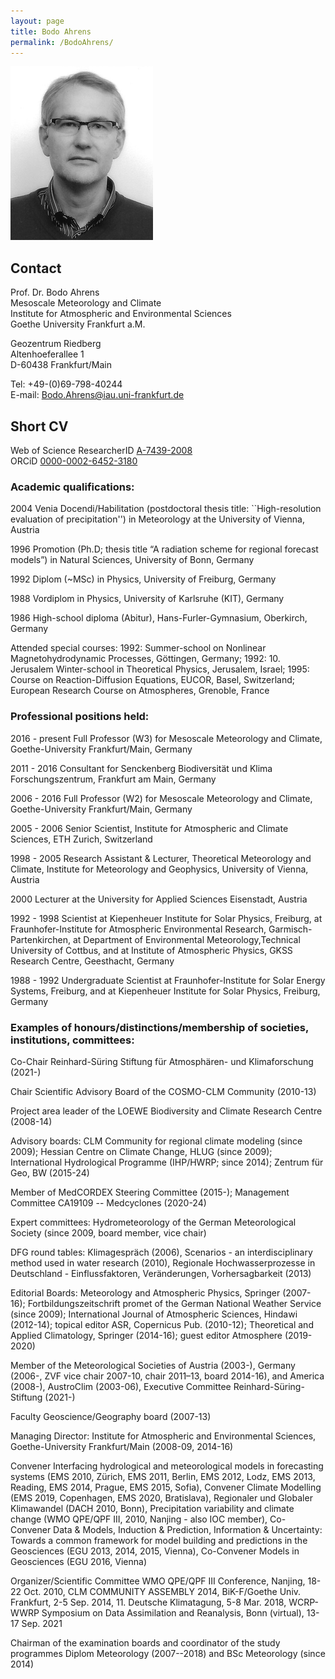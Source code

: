 ```yaml
---
layout: page
title: Bodo Ahrens
permalink: /BodoAhrens/
---
```


![fig](./figs/ba.png)

## Contact

Prof. Dr. Bodo Ahrens  
Mesoscale Meteorology and Climate  
Institute for Atmospheric and Environmental Sciences  
Goethe University Frankfurt a.M.  

Geozentrum Riedberg  
Altenhoeferallee 1  
D-60438 Frankfurt/Main  

Tel: +49-(0)69-798-40244  
E-mail: <Bodo.Ahrens@iau.uni-frankfurt.de>


## Short CV

Web of Science ResearcherID [A-7439-2008](https://www.webofscience.com/wos/author/record/944132)    
ORCiD [0000-0002-6452-3180](https://orcid.org/0000-0002-6452-3180)

### Academic qualifications:

2004 Venia Docendi/Habilitation (postdoctoral thesis title: ``High-resolution evaluation of precipitation'') in Meteorology at the University of Vienna, Austria

1996 Promotion (Ph.D; thesis title “A radiation scheme for regional forecast models”) in Natural Sciences, University of Bonn, Germany

1992 Diplom (~MSc) in Physics, University of Freiburg, Germany

1988 Vordiplom in Physics, University of Karlsruhe (KIT), Germany

1986 High-school diploma (Abitur), Hans-Furler-Gymnasium, Oberkirch, Germany

Attended special courses: 1992: Summer-school on Nonlinear Magnetohydrodynamic Processes, Göttingen, Germany; 1992: 10. Jerusalem Winter-school in Theoretical Physics, Jerusalem, Israel; 1995: Course on Reaction-Diffusion Equations, EUCOR, Basel, Switzerland; European Research Course on Atmospheres, Grenoble, France



### Professional positions held:

2016 - present Full Professor (W3) for Mesoscale Meteorology and Climate, Goethe-University Frankfurt/Main, Germany

2011 - 2016 Consultant for Senckenberg Biodiversität und Klima Forschungszentrum, Frankfurt am Main, Germany

2006 - 2016 Full Professor (W2) for Mesoscale Meteorology and Climate, Goethe-University Frankfurt/Main, Germany

2005 - 2006 Senior Scientist, Institute for Atmospheric and Climate Sciences, ETH Zurich, Switzerland

1998 - 2005 Research Assistant & Lecturer, Theoretical Meteorology and Climate, Institute for Meteorology and Geophysics, University of Vienna, Austria

2000 Lecturer at the University for Applied Sciences Eisenstadt, Austria

1992 - 1998 Scientist at Kiepenheuer Institute for Solar Physics, Freiburg, at Fraunhofer-Institute for Atmospheric Environmental Research, Garmisch-Partenkirchen, at Department of Environmental Meteorology,Technical University of Cottbus, and at Institute of Atmospheric Physics, GKSS Research Centre, Geesthacht, Germany

1988 - 1992 Undergraduate Scientist at Fraunhofer-Institute for Solar Energy Systems, Freiburg, and at Kiepenheuer Institute for Solar Physics, Freiburg, Germany



### Examples of honours/distinctions/membership of societies, institutions, committees:

Co-Chair Reinhard-Süring Stiftung für Atmosphären- und Klimaforschung (2021-)

Chair Scientific Advisory Board of the COSMO-CLM Community (2010-13)

Project area leader of the LOEWE Biodiversity and Climate Research Centre (2008-14)

Advisory boards: CLM Community for regional climate modeling (since 2009); Hessian Centre on Climate Change, HLUG (since 2009); International Hydrological Programme (IHP/HWRP; since 2014); Zentrum für Geo, BW (2015-24)

Member of MedCORDEX Steering Committee (2015-); Management Committee CA19109 -- Medcyclones (2020-24)

Expert committees: Hydrometeorology of the German Meteorological Society (since 2009, board member, vice chair)

DFG round tables: Klimagespräch (2006), Scenarios - an interdisciplinary method used in water research (2010), Regionale Hochwasserprozesse in Deutschland - Einflussfaktoren, Veränderungen, Vorhersagbarkeit (2013)

Editorial Boards: Meteorology and Atmospheric Physics, Springer (2007-16); Fortbildungszeitschrift promet of the German National Weather Service (since 2009); International Journal of Atmospheric Sciences, Hindawi (2012-14); topical editor ASR, Copernicus Pub. (2010-12); Theoretical and Applied Climatology, Springer (2014-16); guest editor Atmosphere (2019-2020)

Member of the Meteorological Societies of Austria (2003-), Germany (2006-, ZVF vice chair 2007-10, chair 2011–13, board 2014-16), and America (2008-), AustroClim (2003-06), Executive Committee Reinhard-Süring-Stiftung (2021-)

Faculty Geoscience/Geography board (2007-13)

Managing Director: Institute for Atmospheric and Environmental Sciences, Goethe-University Frankfurt/Main (2008-09, 2014-16) 

Convener Interfacing hydrological and meteorological models in forecasting systems (EMS 2010, Zürich, EMS 2011, Berlin, EMS 2012, Lodz, EMS 2013, Reading, EMS 2014, Prague, EMS 2015, Sofia), Convener Climate Modelling (EMS 2019, Copenhagen, EMS 2020, Bratislava),  Regionaler und Globaler Klimawandel (DACH 2010, Bonn), Precipitation variability and climate change (WMO QPE/QPF III, 2010, Nanjing - also IOC member), Co-Convener Data & Models, Induction & Prediction, Information & Uncertainty: Towards a common framework for model building and predictions in the Geosciences (EGU 2013, 2014, 2015, Vienna), Co-Convener Models in Geosciences (EGU 2016, Vienna)

Organizer/Scientific Committee WMO QPE/QPF III Conference, Nanjing, 18-22 Oct. 2010,  CLM COMMUNITY ASSEMBLY 2014, BiK-F/Goethe Univ. Frankfurt,  2-5 Sep. 2014, 11. Deutsche Klimatagung, 5-8 Mar. 2018, WCRP-WWRP Symposium on Data Assimilation and Reanalysis, Bonn (virtual), 13-17 Sep. 2021 

Chairman of the examination boards and coordinator of the study programmes Diplom Meteorology (2007--2018) and BSc Meteorology (since 2014)